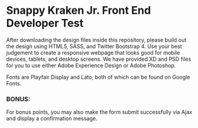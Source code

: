 # Snappy Kraken Jr. Front End Developer Test

After downloading the design files inside this repository, please build out the design using HTML5, SASS, and Twitter Bootstrap 4. Use your best judgement to create a responsive webpage that looks good for mobile devices, tablets, and desktop screens. We have provided XD and PSD files for you to use either Adobe Experience Design or Adobe Photoshop. 

Fonts are Playfair Display and Lato, both of which can be found on Google Fonts.

### BONUS:
For bonus points, you may also make the form submit successfully via Ajax and display a confirmation message.
